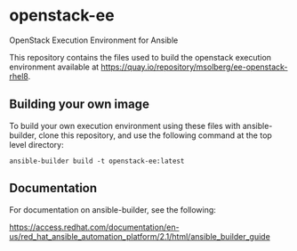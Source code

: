 # openstack-ee
OpenStack Execution Environment for Ansible

This repository contains the files used to build the openstack execution environment available at https://quay.io/repository/msolberg/ee-openstack-rhel8.

## Building your own image

To build your own execution environment using these files with ansible-builder, clone this repository, and use the following command at the top level directory: 

```
ansible-builder build -t openstack-ee:latest
```

## Documentation

For documentation on ansible-builder, see the following:

https://access.redhat.com/documentation/en-us/red_hat_ansible_automation_platform/2.1/html/ansible_builder_guide

